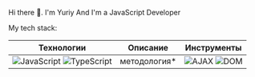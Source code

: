 Hi there 👋. 
I'm Yuriy
And I'm a JavaScript Developer

My tech stack:



Технологии | Описание | Инструменты
--- |------------------------------| ---
![JavaScript](https://img.shields.io/badge/javascript-%23323330.svg?style=for-the-badge&logo=javascript&logoColor=%23F7DF1E) ![TypeScript](https://img.shields.io/badge/typescript-%23007ACC.svg?style=for-the-badge&logo=typescript&logoColor=white) | методология* |![ AJAX ](https://img.shields.io/badge/ajax-20232A?style=for-the-badge) ![ DOM ](https://img.shields.io/badge/dom-20232A?style=for-the-badge)

